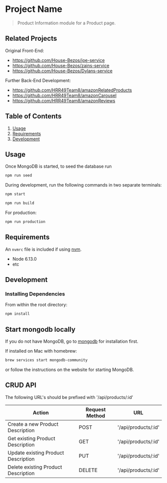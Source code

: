 # Project Name

> Product Information module for a Product page.

## Related Projects

Original Front-End:
  - https://github.com/House-Bezos/joe-service
  - https://github.com/House-Bezos/zains-service
  - https://github.com/House-Bezos/Dylans-service

Further Back-End Development:
  - https://github.com/HRR49Team8/amazonRelatedProducts
  - https://github.com/HRR49Team8/amazonCarousel
  - https://github.com/HRR49Team8/amazonReviews

## Table of Contents

1. [Usage](#Usage)
1. [Requirements](#requirements)
1. [Development](#development)

## Usage

Once MongoDB is started, to seed the database run

```sh
npm run seed
```

During development, run the following commands in two separate terminals:

```sh
npm start
```
```sh
npm run build
```

For production:

```sh
npm run production
```

## Requirements

An `nvmrc` file is included if using [nvm](https://github.com/creationix/nvm).

- Node 6.13.0
- etc

## Development

### Installing Dependencies

From within the root directory:

```sh
npm install
```
## Start mongodb locally

If you do not have MongoDB, go to [mongodb](https://docs.mongodb.com/manual/administration/install-community/) for installation first.

If installed on Mac with homebrew:

```sh
brew services start mongodb-community
```

or follow the instructions on the website for starting MongoDB.


## CRUD API

The following URL's should be prefixed with '/api/products/:id'

| Action | Request Method | URL |
| ------------- | ------------- | --- |
| Create a new Product Description | POST | '/api/products/:id' |
| Get existing Product Description | GET | '/api/products/:id' |
| Update existing Product Description | PUT | '/api/products/:id' |
| Delete existing Product Description | DELETE | '/api/products/:id' |

